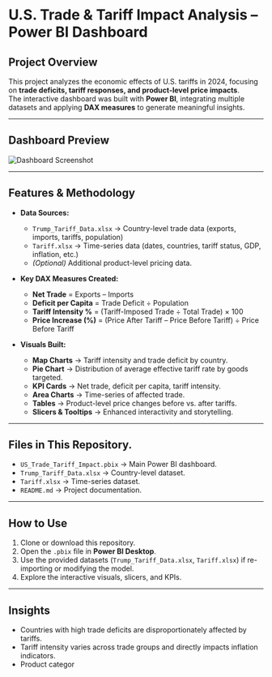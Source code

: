 # U.S. Trade & Tariff Impact Analysis – Power BI Dashboard

## Project Overview
This project analyzes the economic effects of U.S. tariffs in 2024, focusing on **trade deficits, tariff responses, and product-level price impacts**.  
The interactive dashboard was built with **Power BI**, integrating multiple datasets and applying **DAX measures** to generate meaningful insights.  

---

## Dashboard Preview
![Dashboard Screenshot](<img width="777" height="440" alt="Dashboard" src="https://github.com/user-attachments/assets/cfc19adf-a798-45b2-a02d-6e8a8feaddee" />
)  


---

## Features & Methodology
- **Data Sources:**  
  - `Trump_Tariff_Data.xlsx` → Country-level trade data (exports, imports, tariffs, population)  
  - `Tariff.xlsx` → Time-series data (dates, countries, tariff status, GDP, inflation, etc.)  
  - *(Optional)* Additional product-level pricing data.  

- **Key DAX Measures Created:**  
  - **Net Trade** = Exports – Imports  
  - **Deficit per Capita** = Trade Deficit ÷ Population  
  - **Tariff Intensity %** = (Tariff-Imposed Trade ÷ Total Trade) × 100  
  - **Price Increase (%)** = (Price After Tariff – Price Before Tariff) ÷ Price Before Tariff  

- **Visuals Built:**  
  - **Map Charts** → Tariff intensity and trade deficit by country.
  - **Pie Chart** → Distribution of average effective tariff rate by goods targeted. 
  - **KPI Cards** → Net trade, deficit per capita, tariff intensity.  
  - **Area Charts** → Time-series of affected trade.  
  - **Tables** → Product-level price changes before vs. after tariffs.  
  - **Slicers & Tooltips** → Enhanced interactivity and storytelling.  

---

## Files in This Repository.
- `US_Trade_Tariff_Impact.pbix` → Main Power BI dashboard.  
- `Trump_Tariff_Data.xlsx` → Country-level dataset.  
- `Tariff.xlsx` → Time-series dataset.    
- `README.md` → Project documentation.  

---

## How to Use
1. Clone or download this repository.  
2. Open the `.pbix` file in **Power BI Desktop**.  
3. Use the provided datasets (`Trump_Tariff_Data.xlsx`, `Tariff.xlsx`) if re-importing or modifying the model.  
4. Explore the interactive visuals, slicers, and KPIs.  

---

## Insights
- Countries with high trade deficits are disproportionately affected by tariffs.  
- Tariff intensity varies across trade groups and directly impacts inflation indicators.  
- Product categor

